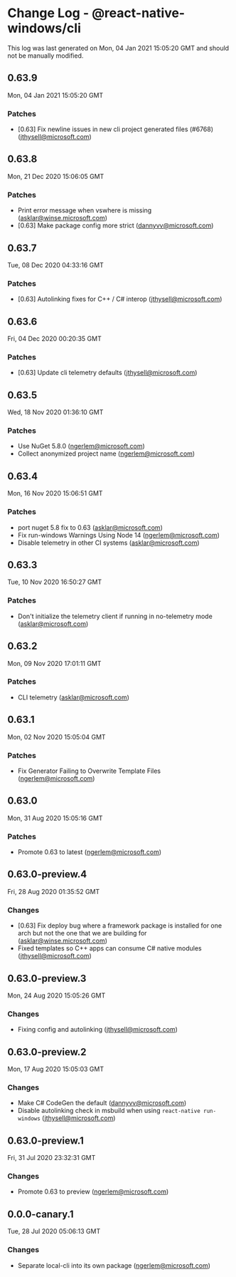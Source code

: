 # Change Log - @react-native-windows/cli

This log was last generated on Mon, 04 Jan 2021 15:05:20 GMT and should not be manually modified.

<!-- Start content -->

## 0.63.9

Mon, 04 Jan 2021 15:05:20 GMT

### Patches

- [0.63] Fix newline issues in new cli project generated files (#6768) (jthysell@microsoft.com)

## 0.63.8

Mon, 21 Dec 2020 15:06:05 GMT

### Patches

- Print error message when vswhere is missing (asklar@winse.microsoft.com)
- [0.63] Make package config more strict (dannyvv@microsoft.com)

## 0.63.7

Tue, 08 Dec 2020 04:33:16 GMT

### Patches

- [0.63] Autolinking fixes for C++ / C# interop (jthysell@microsoft.com)

## 0.63.6

Fri, 04 Dec 2020 00:20:35 GMT

### Patches

- [0.63] Update cli telemetry defaults (jthysell@microsoft.com)

## 0.63.5

Wed, 18 Nov 2020 01:36:10 GMT

### Patches

- Use NuGet 5.8.0 (ngerlem@microsoft.com)
- Collect anonymized project name (ngerlem@microsoft.com)

## 0.63.4

Mon, 16 Nov 2020 15:06:51 GMT

### Patches

- port nuget 5.8 fix to 0.63 (asklar@microsoft.com)
- Fix run-windows Warnings Using Node 14 (ngerlem@microsoft.com)
- Disable telemetry in other CI systems (asklar@microsoft.com)

## 0.63.3

Tue, 10 Nov 2020 16:50:27 GMT

### Patches

- Don't initialize the telemetry client if running in no-telemetry mode (asklar@microsoft.com)

## 0.63.2

Mon, 09 Nov 2020 17:01:11 GMT

### Patches

- CLI telemetry (asklar@microsoft.com)

## 0.63.1

Mon, 02 Nov 2020 15:05:04 GMT

### Patches

- Fix Generator Failing to Overwrite Template Files (ngerlem@microsoft.com)

## 0.63.0

Mon, 31 Aug 2020 15:05:16 GMT

### Patches

- Promote 0.63 to latest (ngerlem@microsoft.com)

## 0.63.0-preview.4

Fri, 28 Aug 2020 01:35:52 GMT

### Changes

- [0.63] Fix deploy bug where a framework package is installed for one arch but not the one that we are building for (asklar@winse.microsoft.com)
- Fixed templates so C++ apps can consume C# native modules (jthysell@microsoft.com)

## 0.63.0-preview.3

Mon, 24 Aug 2020 15:05:26 GMT

### Changes

- Fixing config and autolinking (jthysell@microsoft.com)

## 0.63.0-preview.2

Mon, 17 Aug 2020 15:05:03 GMT

### Changes

- Make C# CodeGen the default (dannyvv@microsoft.com)
- Disable autolinking check in msbuild when using `react-native run-windows` (jthysell@microsoft.com)

## 0.63.0-preview.1

Fri, 31 Jul 2020 23:32:31 GMT

### Changes

- Promote 0.63 to preview (ngerlem@microsoft.com)

## 0.0.0-canary.1

Tue, 28 Jul 2020 05:06:13 GMT

### Changes

- Separate local-cli into its own package (ngerlem@microsoft.com)
